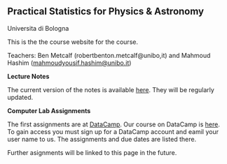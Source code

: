 ## Practical Statistics for Physics & Astronomy 
 Universita di Bologna

This is the the course website for the course.

Teachers: Ben Metcalf (robertbenton.metcalf@unibo,it) and Mahmoud Hashim (mahmoudyousif.hashim@unibo.it)


**Lecture Notes**

The current version of the notes is available [here](https://github.com/rbmetcalf/Practical-Statistics/blob/master/notes.pdf).  They will be regularly updated.

**Computer Lab Assignments**

The first assignments are at [DataCamp](https://www.datacamp.com).  Our course on DataCamp is [here](https://www.datacamp.com/groups/practical-statitics-physics-astrophysics).  To gain access you must sign up for a DataCamp account and eamil your user name to us.  The assignments and due dates are listed there.

Further asignments will be linked to this page in the future.